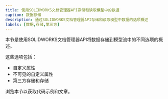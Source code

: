 ```yaml
---
title: 使用SOLIDWORKS文档管理器API存储和读取模型中的数据
caption: 数据存储
description: 通过SOLIDWORKS文档管理器API存储和读取模型中数据的选项概述
labels: [数据,存储,第三方]
---
```

本节是使用SOLIDWORKS文档管理器API将数据存储到模型流中的不同选项的概述。

这些选项包括：

* 自定义属性
* 不可见的自定义属性
* 第三方存储和存储

浏览本节以获取代码示例和文章。